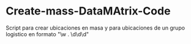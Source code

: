 # Create-mass-DataMAtrix-Code
Script para crear ubicaciones en masa y para ubicaciones de un grupo logistico en formato "\w . \d\d\d" 
